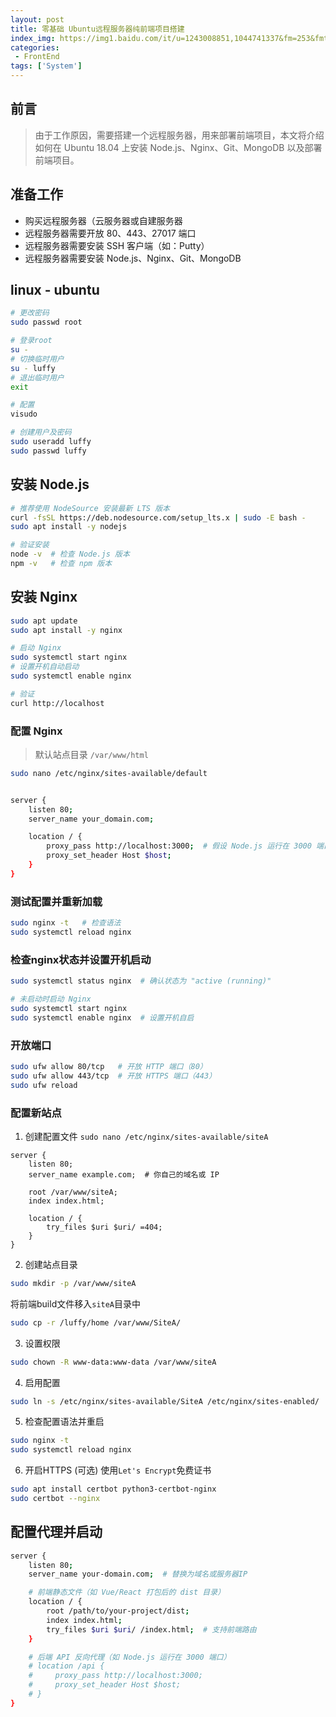 ```yaml
---
layout: post
title: 零基础 Ubuntu远程服务器纯前端项目搭建
index_img: https://img1.baidu.com/it/u=1243008851,1044741337&fm=253&fmt=auto&app=120&f=JPEG?w=593&h=332
categories:
 - FrontEnd
tags: ['System']
---
```


## 前言

> 由于工作原因，需要搭建一个远程服务器，用来部署前端项目，本文将介绍如何在 Ubuntu 18.04 上安装 Node.js、Nginx、Git、MongoDB 以及部署前端项目。

## 准备工作

- 购买远程服务器（云服务器或自建服务器
- 远程服务器需要开放 80、443、27017 端口
- 远程服务器需要安装 SSH 客户端（如：Putty）
- 远程服务器需要安装 Node.js、Nginx、Git、MongoDB

## linux - ubuntu

```bash
# 更改密码
sudo passwd root

# 登录root
su -
# 切换临时用户 
su - luffy
# 退出临时用户
exit

# 配置
visudo

# 创建用户及密码
sudo useradd luffy
sudo passwd luffy

```

## 安装 Node.js

```bash
# 推荐使用 NodeSource 安装最新 LTS 版本
curl -fsSL https://deb.nodesource.com/setup_lts.x | sudo -E bash -
sudo apt install -y nodejs

# 验证安装
node -v  # 检查 Node.js 版本
npm -v   # 检查 npm 版本
```

## 安装 Nginx

```bash
sudo apt update
sudo apt install -y nginx

# 启动 Nginx
sudo systemctl start nginx
# 设置开机自动启动
sudo systemctl enable nginx

# 验证
curl http://localhost
```

### 配置 Nginx
> 默认站点目录 `/var/www/html `
> 
```bash
sudo nano /etc/nginx/sites-available/default 


server {
    listen 80;
    server_name your_domain.com;

    location / {
        proxy_pass http://localhost:3000;  # 假设 Node.js 运行在 3000 端口
        proxy_set_header Host $host;
    }
}
```

### 测试配置并重新加载

```bash
sudo nginx -t   # 检查语法
sudo systemctl reload nginx
```

### 检查nginx状态并设置开机启动

```bash
sudo systemctl status nginx  # 确认状态为 "active (running)"

# 未启动时启动 Nginx
sudo systemctl start nginx
sudo systemctl enable nginx  # 设置开机自启
```

### 开放端口
```bash
sudo ufw allow 80/tcp   # 开放 HTTP 端口（80）
sudo ufw allow 443/tcp  # 开放 HTTPS 端口（443）
sudo ufw reload
```

### 配置新站点
1. 创建配置文件
`sudo nano /etc/nginx/sites-available/siteA` 
```nginx
server {
    listen 80;
    server_name example.com;  # 你自己的域名或 IP

    root /var/www/siteA;
    index index.html;

    location / {
        try_files $uri $uri/ =404;
    }
}
```
2. 创建站点目录
```bash
sudo mkdir -p /var/www/siteA
```
将前端build文件移入`siteA`目录中
```bash
sudo cp -r /luffy/home /var/www/SiteA/
```

3. 设置权限
```bash
sudo chown -R www-data:www-data /var/www/siteA
```

4. 启用配置
```bash
sudo ln -s /etc/nginx/sites-available/SiteA /etc/nginx/sites-enabled/
```

5. 检查配置语法并重启
```bash
sudo nginx -t
sudo systemctl reload nginx
```

6. 开启HTTPS (可选)
使用`Let's Encrypt`免费证书
```bash
sudo apt install certbot python3-certbot-nginx
sudo certbot --nginx
```

## 配置代理并启动
```bash
server {
    listen 80;
    server_name your-domain.com;  # 替换为域名或服务器IP

    # 前端静态文件（如 Vue/React 打包后的 dist 目录）
    location / {
        root /path/to/your-project/dist;
        index index.html;
        try_files $uri $uri/ /index.html;  # 支持前端路由
    }

    # 后端 API 反向代理（如 Node.js 运行在 3000 端口）
    # location /api {
    #     proxy_pass http://localhost:3000;
    #     proxy_set_header Host $host;
    # }
}
```

